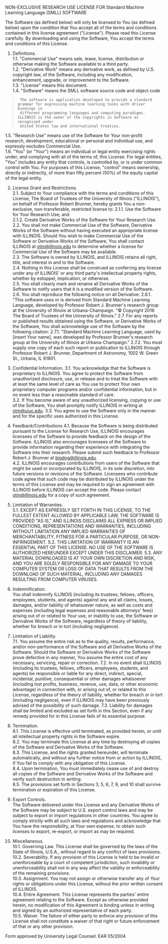 NON-EXCLUSIVE RESEARCH USE LICENSE FOR
Standard Machine Learning Language (SMLL) SOFTWARE

The Software (as defined below) will only be licensed to You (as defined below) upon the condition that You accept all of the terms and conditions contained in this license agreement ("License").  Please read this License carefully. By downloading and using the Software, You accept the terms and conditions of this License.   

1. Definitions.  
   1.1.  "Commercial Use" means sale, lease, license, distribution or otherwise making the Software available to a third party.  
   1.2. "Derivative Work" means any derivative work, as defined by U.S. copyright law, of the Software, including any modification, enhancement, upgrade, or improvement to the Software.  
   1.3.  "License" means this document.  
   1.4. "Software" means the SMLL software source code and object code    
>      The software is application developed to provide a standard grammar for expressing machine learning tasks with driver bindings in 
>      different programming languages and computing paradigms. ILLINOIS is the owner of the copyrights in Software as recognized under 
>      United States law and international treaties.  

   1.5.  "Research Use" means use of the Software for Your non-profit research, development, educational or personal and individual use, and expressly excludes Commercial Use.  
   1.6. "You" (or "Your") means an individual or legal entity exercising rights under, and complying with all of the terms of, this License.  For legal entities, "You" includes any entity that controls, is controlled by, or is under common control with You. For purposes of this License, "control" means ownership, directly or indirectly, of more than fifty percent (50%) of the equity capital of the legal entity.  

2. License Grant and Restrictions.  
   2.1. Subject to Your compliance with the terms and conditions of this License, The Board of Trustees of the University of Illinois ("ILLINOIS"), on behalf of Professor Robert Brunner, hereby grants You a non-exclusive, non-transferable, restricted license to:
2.1.1. Use the Software for Your Research Use; and  
2.1.2. Create Derivative Works of the Software for Your Research Use.  
   2.2. You shall not make Commercial Use of the Software, Derivative Works of the Software without having executed an appropriate license with ILLINOIS.  Should You wish to make Commercial Use of the Software or Derivative Works of the Software, You shall contact ILLINOIS at otm@illinois.edu to determine whether a license for Commercial Use of the Software may be available.  
   2.3. The Software is owned by ILLINOIS, and ILLINOIS retains all right, title, and interest in and to the Software.  
   2.4. Nothing in this License shall be construed as conferring any license under any of ILLINOIS' or any third party's intellectual property rights, whether by estoppel, implication, or otherwise.  
   2.5. You shall clearly mark and rename all Derivative Works of the Software to notify users that it is a modified version of the Software.  
   2.6. You shall reproduce the following notice on all Derivative:
2.6.1. "This software uses or is derived from Standard Machine Learning Language, developed by Professor Robert J. Brunner's research group at the University of Illinois at Urbana-Champaign. "&copy; Copyright 2016 The Board of Trustees of the University of Illinois."
   2.7. For any reports or published results obtained using the Software, or Derivative Works of the Software, You shall acknowledge use of the Software by the following citation:
2.7.1. "Standard Machine Learning Language, used by [insert Your name], was developed by Professor Brunner's research group at the University of Illinois at Urbana-Champaign."
2.7.2. You must supply one copy of each such report or publication to ILLINOIS through Professor Robert J. Brunner, Department of Astronomy, 1002 W. Green St., Urbana, IL 61801. 

3. Confidential Information.
   3.1. You acknowledge that the Software is proprietary to ILLINOIS.  You agree to protect the Software from unauthorized disclosure, use, or release and to treat the Software with at least the same level of care as You use to protect Your own proprietary computer programs and/or confidential information, but in no event less than a reasonable standard of care.  
   3.2. If You become aware of any unauthorized licensing, copying or use of the Software, You shall promptly notify ILLINOIS in writing at otm@uiuc.edu.
   3.3. You agree to use the Software only in the manner and for the specific uses authorized in this License.

4. Feedback/Contributions
   4.1. Because the Software is being distributed pursuant to the License for Research Use, ILLINOIS encourages licensees of the Software to provide feedback on the design of the Software.  ILLINOIS also encourages licensees of the Software to provide information regarding their experience with integrating the Software into their research.  Please submit such feedback to Professor Robert J. Brunner at bigdog@illinois.edu.  
   4.2. ILLINOIS encourages contributions from users of the Software that might be used or incorporated by ILLINOIS, in its sole discretion, into future versions or revisions of the Software.  Licensees who contribute code agree that such code may be distributed by ILLINOIS under the terms of this License and may be required to sign an agreement with ILLINOIS before ILLINOIS can accept the code.  Please contact otm@illinois.edu for a copy of such agreement.

5. Limitation of Warranties.  
   5.1. EXCEPT AS EXPRESSLY SET FORTH IN THIS LICENSE, TO THE FULLEST EXTENT ALLOWED BY APPLICABLE LAW, THE SOFTWARE IS PROVIDED "AS IS," AND ILLINOIS DISCLAIMS ALL EXPRESS OR IMPLIED CONDITIONS, REPRESENTATIONS AND WARRANTIES, INCLUDING WITHOUT LIMITATION ANY IMPLIED WARRANTIES OF MERCHANTABILITY, FITNESS FOR A PARTICULAR PURPOSE, OR NON-INFRINGEMENT.
   5.2. THIS LIMITATION OF WARRANTY IS AN ESSENTIAL PART OF THIS LICENSE.  NO USE OF THE SOFTWARE IS AUTHORIZED HEREUNDER EXCEPT UNDER THIS DISCLAIMER.
   5.3. ANY MATERIAL DOWNLOADED IS AT YOUR OWN DISCRETION AND RISK, AND YOU ARE SOLELY RESPONSIBLE FOR ANY DAMAGE TO YOUR COMPUTER SYSTEM OR LOSS OF DATA THAT RESULTS FROM THE DOWNLOAD OF SUCH MATERIAL, INCLUDING ANY DAMAGES RESULTING FROM COMPUTER VIRUSES.

6. Indemnification.  
   You shall indemnify ILLINOIS (including its trustees, fellows, officers, employees, students, and agents) against any and all claims, losses, damages, and/or liability of whatsoever nature, as well as costs and expenses (including legal expenses and reasonable attorneys' fees) arising out of or related to Your use, or inability to use, the Software or Derivative Works of the Software, regardless of theory of liability, whether for breach or in tort (including negligence).

7. Limitation of Liability.  
   7.1. You assume the entire risk as to the quality, results, performance, and/or non-performance of the Software and all Derivative Works of the Software.  Should the Software or Derivative Works of the Software prove defective in any manner, You assume the entire cost of any necessary, servicing, repair or correction.
   7.2. In no event shall ILLINOIS (including its trustees, fellows, officers, employees, students, and agents) be responsible or liable for any direct, indirect, special, incidental, punitive, consequential or other damages whatsoever (including lost profits, business, revenue, use, data, or other economic advantage) in connection with, or arising out of, or related to this License, regardless of the theory of liability, whether for breach or in tort (including negligence), even if ILLINOIS may have been previously advised of the possibility of such damage.
   7.3. Liability for damages shall be limited and excluded as set forth in this Section, even if any remedy provided for in this License fails of its essential purpose.

8. Termination.  
   8.1. This License is effective until terminated, as provided herein, or until all intellectual property rights in the Software expire.  
   8.2. You may terminate this License at any time by destroying all copies of the Software and Derivative Works of the Software.  
   8.3. This License, and the rights granted hereunder, will terminate automatically, and without any further notice from or action by ILLINOIS, if You fail to comply with any obligation of this License.  
   8.4. Upon termination, You must immediately cease use of and destroy all copies of the Software and Derivative Works of the Software and verify such destruction in writing.  
   8.5. The provisions set forth in Sections 3, 5, 6, 7, 9, and 10 shall survive termination or expiration of this License.  

9. Export Controls.   
   The Software delivered under this License and any Derivative Works of the Software may be subject to U.S. export control laws and may be subject to export or import regulations in other countries.  You agree to comply strictly with all such laws and regulations and acknowledge that You have the responsibility, at Your own expense, to obtain such licenses to export, re-export, or import as may be required.  

10. Miscellaneous.  
   10.1. Governing Law.  This License shall be governed by the laws of the State of Illinois, U.S.A., without regard to any conflict of laws provisions.  
   10.2. Severability.  If any provision of this License is held to be invalid or unenforceable by a court of competent jurisdiction, such invalidity or unenforceability shall not in any way affect the validity or enforceability of the remaining provisions.  
   10.3. Assignment.  You may not assign or otherwise transfer any of Your rights or obligations under this License, without the prior written consent of ILLINOIS.  
   10.4. Entire Agreement.  This License represents the parties' entire agreement relating to the Software.  Except as otherwise provided herein, no modification of this Agreement is binding unless in writing and signed by an authorized representative of each party.  
   10.5. Waiver.  The failure of either party to enforce any provision of this License shall not constitute a waiver of that right or future enforcement of that or any other provision.  

Form approved by University Legal Counsel: EAR 05/2004


